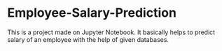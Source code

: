 # Employee-Salary-Prediction
This is a project made on Jupyter Notebook.
It basically helps to predict salary of an employee with the help of given databases.
